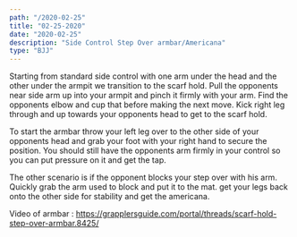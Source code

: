 ```yaml
---
path: "/2020-02-25"
title: "02-25-2020"
date: "2020-02-25"
description: "Side Control Step Over armbar/Americana"
type: "BJJ"
---
```


Starting from standard side control with one arm under the head and the other under the armpit we transition to the scarf hold. Pull the opponents near side arm up into your armpit and pinch it firmly with your arm. Find the opponents elbow and cup that before making the next move. Kick right leg through and up towards your opponents head to get to the scarf hold.

To start the armbar throw your left leg over to the other side of your opponents head and grab your foot with your right hand to secure the position. You should still have the opponents arm firmly in your control so you can put pressure on it and get the tap.

The other scenario is if the opponent blocks your step over with his arm. Quickly grab the arm used to block and put it to the mat. get your legs back onto the other side for stability and get the americana.

Video of armbar : https://grapplersguide.com/portal/threads/scarf-hold-step-over-armbar.8425/
